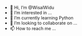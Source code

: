 - 👋 Hi, I’m @WisalWidu
- 👀 I’m interested in ...
- 🌱 I’m currently learning Python
- 💞️ I’m looking to collaborate on ...
- 📫 How to reach me ...

<!---
WisalWidu/WisalWidu is a ✨ special ✨ repository because its `README.md` (this file) appears on your GitHub profile.
You can click the Preview link to take a look at your changes.
--->
